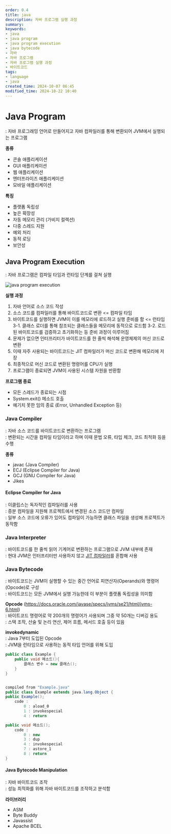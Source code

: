```yaml
---
order: 0.4
title: java
description: 자바 프로그램 실행 과정
summary:
keywords:
- java
- java program
- java program execution
- java bytecode
- 자바
- 자바 프로그램
- 자바 프로그램 실행 과정
- 바이트코드
tags:
- language
- java
created_time: 2024-10-07 06:45
modified_time: 2024-10-22 10:40
---
```


# Java Program 
: 자바 프로그래밍 언어로 만들어지고 자바 컴파일러를 통해 변환되어 JVM에서 실행되는 프로그램  

**종류**
- 콘솔 애플리케이션
- GUI 애플리케이션
- 웹 애플리케이션
- 엔터프라이즈 애플리케이션
- 모바일 애플리케이션

**특징**
- 플랫폼 독립성
- 높은 확장성
- 자동 메모리 관리 (가비지 컬렉션)
- 다중 스레드 지원
- 예외 처리 
- 동적 로딩
- 보안성



## Java Program Execution
: 자바 프로그램은 컴파일 타임과 런타임 단계를 걸쳐 실행  

![java program execution](https://i.ibb.co/9GVCXL2/java-program-execution.jpg)


**실행 과정**
1. 자바 언어로 소스 코드 작성
2. 소스 코드를 컴파일러를 통해 바이트코드로 변환 <= 컴파일 타임
3. 바이트코드를 실행하면 JVM이 이를 메모리에 로드하고 실행 준비를 함 <= 런타임  
  3-1. 클래스 로더를 통해 참조되는 클래스들을 메모리에 동적으로 로드함
  3-2. 로드된 바이트코드를 검증하고 초기화하는 등 준비 과정이 이루어짐
4. 문제가 없으면 인터프리터가 바이트코드를 한 줄씩 해석해 운영체제의 머신 코드로 변환
5. 이때 자주 사용되는 바이트코드는 JIT 컴파일러가 머신 코드로 변환해 메모리에 저장
6. 최종적으로 머신 코드로 변환된 명령어를 CPU가 실행
7. 프로그램이 종료되면 JVM이 사용된 시스템 자원을 반환함


**프로그램 종료**
- 모든 스레드가 종료되는 시점
- System.exit() 메소드 호출
- 예기치 못한 임의 종료 (Error, Unhandled Exception 등)



### Java Compiler
: 자바 소스 코드를 바이트코드로 변환하는 프로그램  
: 변환되는 시간을 컴파일 타임이라고 하며 이때 문법 오류, 타입 체크, 코드 최적화 등을 수행  

**종류**   
- javac (Java Compiler) 
- ECJ (Eclipse Compiler for Java)
- GCJ (GNU Compiler for Java)
- Jikes 


#### Eclipse Compiler for Java
: 이클립스는 독자적인 컴파일러를 사용  
: 증분 컴파일을 지원해 프로젝트에서 변경된 소스 코드만 컴파일  
: 일부 소스 코드에 오류가 있어도 컴파일이 가능하면 클래스 파일을 생성해 프로젝트가 동작함  



### Java Interpreter
: 바이트코드를 한 줄씩 읽어 기계어로 변환하는 프로그램으로 JVM 내부에 존재  
: 현대 JVM은 인터프리터만 사용하지 않고 [JIT 컴파일러](./jvm.md#just-in-time-compiler)를 혼합해 사용



### Java Bytecode
: 바이트코드는 JVM이 실행할 수 있는 중간 언어로 피연산자(Operands)와 명령어(Opcode)로 구성  
: 바이트코드는 모든 JVM에서 실행 가능한데 이 부분이 플랫폼 독립성을 의미함  

**Opcode** (https://docs.oracle.com/javase/specs/jvms/se21/html/jvms-6.html)  
: 바이트코드 명령어로 약 200개의 명령어가 사용되며 그중 약 50개는 디버깅 용도  
: 스택 조작, 산술 및 논리 연산, 제어 흐름, 메서드 호출 등이 있음  


**invokedynamic**  
: Java 7부터 도입된 Opcode  
: JVM을 런타임으로 사용하는 동적 타입 언어를 위해 도입  

```java
public class Example {
    public void 메소드(){
        클래스 변수 = new 클래스();
    }
}


compiled from "Example.java"
public class Example extends java.lang.Object {
public Example();
    code :
        0 : aload_0
        1 : invokespecial  
        4 : return

public void 메소드();
    code :
        0 : new  
        3 : dup
        4 : invokespecial  
        7 : astore_1
        8 : return
}
```



#### Java Bytecode Manipulation
: 자바 바이트코드 조작  
: 성능 최적화를 위해 자바 바이트코드를 조작하고 분석함  

**라이브러리**
- ASM
- Byte Buddy
- Javassist
- Apache BCEL